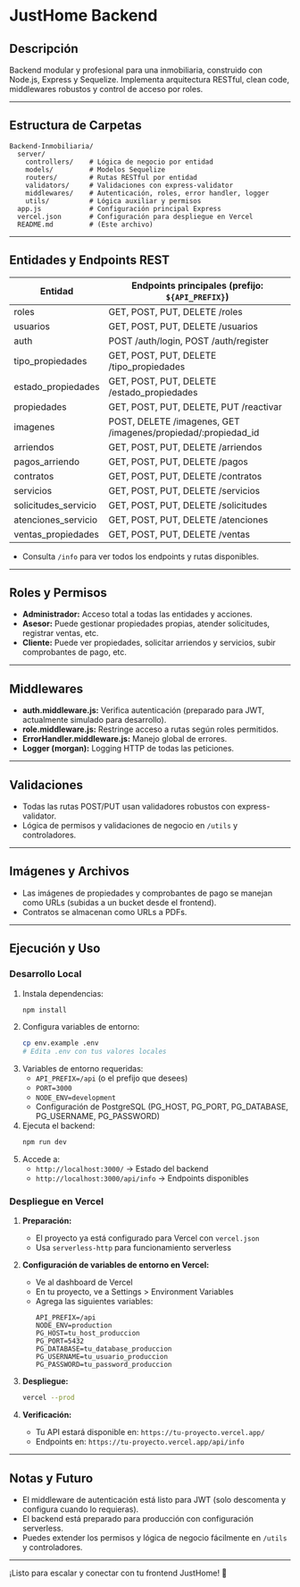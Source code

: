 # JustHome Backend

## Descripción
Backend modular y profesional para una inmobiliaria, construido con Node.js, Express y Sequelize. Implementa arquitectura RESTful, clean code, middlewares robustos y control de acceso por roles.

---

## Estructura de Carpetas
```
Backend-Inmobiliaria/
  server/
    controllers/    # Lógica de negocio por entidad
    models/         # Modelos Sequelize
    routers/        # Rutas RESTful por entidad
    validators/     # Validaciones con express-validator
    middlewares/    # Autenticación, roles, error handler, logger
    utils/          # Lógica auxiliar y permisos
  app.js            # Configuración principal Express
  vercel.json       # Configuración para despliegue en Vercel
  README.md         # (Este archivo)
```

---

## Entidades y Endpoints REST

| Entidad              | Endpoints principales (prefijo: `${API_PREFIX}`) |
|----------------------|--------------------------------------------------|
| roles                | GET, POST, PUT, DELETE /roles                    |
| usuarios             | GET, POST, PUT, DELETE /usuarios                 |
| auth                 | POST /auth/login, POST /auth/register            |
| tipo_propiedades     | GET, POST, PUT, DELETE /tipo_propiedades         |
| estado_propiedades   | GET, POST, PUT, DELETE /estado_propiedades       |
| propiedades          | GET, POST, PUT, DELETE, PUT /reactivar           |
| imagenes             | POST, DELETE /imagenes, GET /imagenes/propiedad/:propiedad_id |
| arriendos            | GET, POST, PUT, DELETE /arriendos                |
| pagos_arriendo       | GET, POST, PUT, DELETE /pagos                    |
| contratos            | GET, POST, PUT, DELETE /contratos                |
| servicios            | GET, POST, PUT, DELETE /servicios                |
| solicitudes_servicio | GET, POST, PUT, DELETE /solicitudes              |
| atenciones_servicio  | GET, POST, PUT, DELETE /atenciones               |
| ventas_propiedades   | GET, POST, PUT, DELETE /ventas                   |

- Consulta `/info` para ver todos los endpoints y rutas disponibles.

---

## Roles y Permisos
- **Administrador:** Acceso total a todas las entidades y acciones.
- **Asesor:** Puede gestionar propiedades propias, atender solicitudes, registrar ventas, etc.
- **Cliente:** Puede ver propiedades, solicitar arriendos y servicios, subir comprobantes de pago, etc.

---

## Middlewares
- **auth.middleware.js:** Verifica autenticación (preparado para JWT, actualmente simulado para desarrollo).
- **role.middleware.js:** Restringe acceso a rutas según roles permitidos.
- **ErrorHandler.middleware.js:** Manejo global de errores.
- **Logger (morgan):** Logging HTTP de todas las peticiones.

---

## Validaciones
- Todas las rutas POST/PUT usan validadores robustos con express-validator.
- Lógica de permisos y validaciones de negocio en `/utils` y controladores.

---

## Imágenes y Archivos
- Las imágenes de propiedades y comprobantes de pago se manejan como URLs (subidas a un bucket desde el frontend).
- Contratos se almacenan como URLs a PDFs.

---

## Ejecución y Uso

### Desarrollo Local
1. Instala dependencias:
   ```bash
   npm install
   ```
2. Configura variables de entorno:
   ```bash
   cp env.example .env
   # Edita .env con tus valores locales
   ```
3. Variables de entorno requeridas:
   - `API_PREFIX=/api` (o el prefijo que desees)
   - `PORT=3000`
   - `NODE_ENV=development`
   - Configuración de PostgreSQL (PG_HOST, PG_PORT, PG_DATABASE, PG_USERNAME, PG_PASSWORD)
4. Ejecuta el backend:
   ```bash
   npm run dev
   ```
5. Accede a:
   - `http://localhost:3000/` → Estado del backend
   - `http://localhost:3000/api/info` → Endpoints disponibles

### Despliegue en Vercel

1. **Preparación:**
   - El proyecto ya está configurado para Vercel con `vercel.json`
   - Usa `serverless-http` para funcionamiento serverless

2. **Configuración de variables de entorno en Vercel:**
   - Ve al dashboard de Vercel
   - En tu proyecto, ve a Settings > Environment Variables
   - Agrega las siguientes variables:
     ```
     API_PREFIX=/api
     NODE_ENV=production
     PG_HOST=tu_host_produccion
     PG_PORT=5432
     PG_DATABASE=tu_database_produccion
     PG_USERNAME=tu_usuario_produccion
     PG_PASSWORD=tu_password_produccion
     ```

3. **Despliegue:**
   ```bash
   vercel --prod
   ```

4. **Verificación:**
   - Tu API estará disponible en: `https://tu-proyecto.vercel.app/`
   - Endpoints en: `https://tu-proyecto.vercel.app/api/info`

---

## Notas y Futuro
- El middleware de autenticación está listo para JWT (solo descomenta y configura cuando lo requieras).
- El backend está preparado para producción con configuración serverless.
- Puedes extender los permisos y lógica de negocio fácilmente en `/utils` y controladores.

---

¡Listo para escalar y conectar con tu frontend JustHome! 🚀 